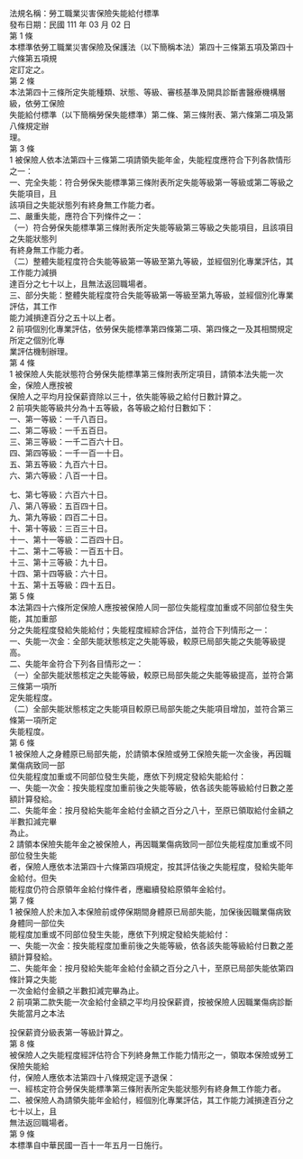 法規名稱：勞工職業災害保險失能給付標準  
發布日期：民國 111 年 03 月 02 日  
第 1 條  
本標準依勞工職業災害保險及保護法（以下簡稱本法）第四十三條第五項及第四十六條第五項規  
定訂定之。  
第 2 條  
本法第四十三條所定失能種類、狀態、等級、審核基準及開具診斷書醫療機構層級，依勞工保險  
失能給付標準（以下簡稱勞保失能標準）第二條、第三條附表、第六條第二項及第八條規定辦  
理。  
第 3 條  
1 被保險人依本法第四十三條第二項請領失能年金，失能程度應符合下列各款情形之一：  
一、完全失能：符合勞保失能標準第三條附表所定失能等級第一等級或第二等級之失能項目，且  
該項目之失能狀態列有終身無工作能力者。  
二、嚴重失能，應符合下列條件之一：  
（一）符合勞保失能標準第三條附表所定失能等級第三等級之失能項目，且該項目之失能狀態列  
有終身無工作能力者。  
（二）整體失能程度符合失能等級第一等級至第九等級，並經個別化專業評估，其工作能力減損  
達百分之七十以上，且無法返回職場者。  
三、部分失能：整體失能程度符合失能等級第一等級至第九等級，並經個別化專業評估，其工作  
能力減損達百分之五十以上者。  
2 前項個別化專業評估，依勞保失能標準第四條第二項、第四條之一及其相關規定所定之個別化專  
業評估機制辦理。  
第 4 條  
1 被保險人失能狀態符合勞保失能標準第三條附表所定項目，請領本法失能一次金，保險人應按被  
保險人之平均月投保薪資除以三十，依失能等級之給付日數計算之。  
2 前項失能等級共分為十五等級，各等級之給付日數如下：  
一、第一等級：一千八百日。  
二、第二等級：一千五百日。  
三、第三等級：一千二百六十日。  
四、第四等級：一千一百一十日。  
五、第五等級：九百六十日。  
六、第六等級：八百一十日。  


七、第七等級：六百六十日。  
八、第八等級：五百四十日。  
九、第九等級：四百二十日。  
十、第十等級：三百三十日。  
十一、第十一等級：二百四十日。  
十二、第十二等級：一百五十日。  
十三、第十三等級：九十日。  
十四、第十四等級：六十日。  
十五、第十五等級：四十五日。  
第 5 條  
本法第四十六條所定保險人應按被保險人同一部位失能程度加重或不同部位發生失能，其加重部  
分之失能程度發給失能給付；失能程度經綜合評估，並符合下列情形之一：  
一、失能一次金：全部失能狀態核定之失能等級，較原已局部失能之失能等級提高。  
二、失能年金符合下列各目情形之一：  
（一）全部失能狀態核定之失能等級，較原已局部失能之失能等級提高，並符合第三條第一項所  
定失能程度。  
（二）全部失能狀態核定之失能項目較原已局部失能之失能項目增加，並符合第三條第一項所定  
失能程度。  
第 6 條  
1 被保險人之身體原已局部失能，於請領本保險或勞工保險失能一次金後，再因職業傷病致同一部  
位失能程度加重或不同部位發生失能，應依下列規定發給失能給付：  
一、失能一次金：按失能程度加重前後之失能等級，依各該失能等級給付日數之差額計算發給。  
二、失能年金：按月發給失能年金給付金額之百分之八十，至原已領取給付金額之半數扣減完畢  
為止。  
2 請領本保險失能年金之被保險人，再因職業傷病致同一部位失能程度加重或不同部位發生失能  
者，保險人應依本法第四十六條第四項規定，按其評估後之失能程度，發給失能年金給付。但失  
能程度仍符合原領年金給付條件者，應繼續發給原領年金給付。  
第 7 條  
1 被保險人於未加入本保險前或停保期間身體原已局部失能，加保後因職業傷病致身體同一部位失  
能程度加重或不同部位發生失能，應依下列規定發給失能給付：  
一、失能一次金：按失能程度加重前後之失能等級，依各該失能等級給付日數之差額計算發給。  
二、失能年金：按月發給失能年金給付金額之百分之八十，至原已局部失能依第四條計算之失能  
一次金給付金額之半數扣減完畢為止。  
2 前項第二款失能一次金給付金額之平均月投保薪資，按被保險人因職業傷病診斷失能當月之本法  


投保薪資分級表第一等級計算之。  
第 8 條  
被保險人之失能程度經評估符合下列終身無工作能力情形之一，領取本保險或勞工保險失能給  
付，保險人應依本法第四十八條規定逕予退保：  
一、經核定符合勞保失能標準第三條附表所定失能狀態列有終身無工作能力者。  
二、被保險人為請領失能年金給付，經個別化專業評估，其工作能力減損達百分之七十以上，且  
無法返回職場者。  
第 9 條  
本標準自中華民國一百十一年五月一日施行。  


